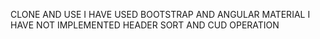 CLONE AND USE
I HAVE USED BOOTSTRAP AND ANGULAR MATERIAL
I HAVE NOT IMPLEMENTED HEADER SORT AND CUD OPERATION
